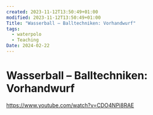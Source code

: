 ```yaml
---
created: 2023-11-12T13:50:49+01:00
modified: 2023-11-12T13:50:49+01:00
Title: "Wasserball – Balltechniken: Vorhandwurf"
tags:
  - waterpolo
  - Teaching
Date: 2024-02-22
---
```

 
# Wasserball – Balltechniken: Vorhandwurf

https://www.youtube.com/watch?v=CDO4NPi8RAE

